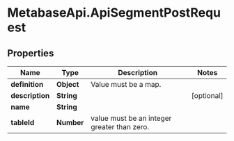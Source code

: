 # MetabaseApi.ApiSegmentPostRequest

## Properties

Name | Type | Description | Notes
------------ | ------------- | ------------- | -------------
**definition** | **Object** | Value must be a map. | 
**description** | **String** |  | [optional] 
**name** | **String** |  | 
**tableId** | **Number** | value must be an integer greater than zero. | 


